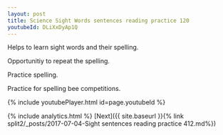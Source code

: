 ```yaml
---
layout: post
title: Science Sight Words sentences reading practice 120
youtubeId: DLiXxDyAp1Q
---
```

 
 
Helps to learn sight words and their spelling.

Opportunitiy to repeat the spelling. 

Practice spelling. 
 
Practice for spelling bee competitions. 
 
{% include youtubePlayer.html id=page.youtubeId %}
 
 
{% include analytics.html %} 
[Next]({{ site.baseurl }}{% link  split2/_posts/2017-07-04-Sight sentences reading practice 412.md%})
 
